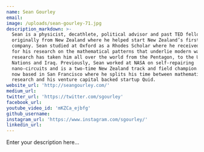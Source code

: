 ```yaml
---
name: Sean Gourley
email:
image: /uploads/sean-gourley-71.jpg
description_markdown: >-
  Sean is a physicist, decathlete, political advisor and past TED fellow. He is
  originally from New Zealand where he helped start New Zealand’s first nanotech
  company. Sean studied at Oxford as a Rhodes Scholar where he received a PhD
  for his research on the mathematical patterns that underlie modern war. This
  research has taken him all over the world from the Pentagon, to the United
  Nations and Iraq. Previously, Sean worked at NASA on self-repairing
  nano-circuits and is a two-time New Zealand track and field champion. Sean is
  now based in San Francisco where he splits his time between mathematical
  research and his venture capital backed startup Quid.
website_url: 'http://seangourley.com/'
medium_url:
twitter_url: 'https://twitter.com/sgourley'
facebook_url:
youtube_video_id: 'mKZCa_ejbfg'
github_username:
instagram_url: 'https://www.instagram.com/sgourley/'
linkedin_url:
---
```


Enter your description here...
